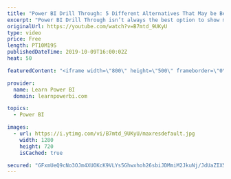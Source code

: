 ```yaml
---
title: "Power BI Drill Through: 5 Different Alternatives That May be Better For You!"
excerpt: "Power BI Drill Through isn’t always the best option to show more detail. There are alternatives that may work better for you. We cover the top 5:  1️⃣ Cross Filter 2️⃣️ Tooltips & Report Page Tooltips 3️⃣ Dynamic Link to External Report 4️⃣ Dynamic Link to Power BI Report 5️⃣️ Using Bookmarks 👉 Catch"
originalUrl: https://youtube.com/watch?v=B7mtd_9UKyU
type: video
price: Free
length: PT10M19S
publishedDateTime: 2019-10-09T16:00:02Z
heat: 50

featuredContent: "<iframe width=\"800\" height=\"500\" frameborder=\"0\" src=\"https://www.youtube.com/embed/B7mtd_9UKyU\" allow=\"accelerometer; autoplay; encrypted-media; gyroscope; picture-in-picture\" allowfullscreen></iframe>"

provider:
  name: Learn Power BI
  domain: learnpowerbi.com

topics:
  - Power BI

images:
  - url: https://i.ytimg.com/vi/B7mtd_9UKyU/maxresdefault.jpg
    width: 1280
    height: 720
    isCached: true

secured: "GFxmUeQ9cNo3OJm4XUOKcK9VLYs5Ghwxhoh26sbiJDMmiM2JkuNj/JdUaZIX5jwVwM2fC/YKLOYnXZh1IIgNh8tkM/opai7c98P7mN5rT1q6klj9sUZXTmZRMaOg7y/jzwhVHFGfJxYmjUqEhHbnbOxfFTmtS+fJxLCcXKYqPl/MBJvOXu6/R+73k8s3LXzSUCbbov8e7/gMpMNF365v8f5ivkt9g03P1YGfL6zARc2iSFhi1CBIPOqArVtXc2gn2nRG/IDfEPaC5Ydniat4EXhUzPaazOWAid7Janq7kmJ/JoaL+mvxkvcmM35QJeppEqod5xa+6GkXoYhcdmkGPZSZ3gMIVVNbgzwVFjPwaB/2oSexNbBI4r1PRbRc0FoswHe5jKm2vFH0F94ukhILKc8yfPKlN2Fvxvjia9vLPqc=;vYbNnt4at53c388i6DF8zg=="
---
```


